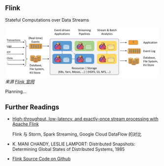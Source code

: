 Flink
---

Stateful Computations over Data Streams


![Flink Home Graphic](../images/flink-home-graphic.png)
*来源 [Flink 官网](https://flink.apache.org/)*


Planning...



## Further Readings

* [High-throughput, low-latency, and exactly-once stream processing with Apache Flink](https://data-artisans.com/blog/high-throughput-low-latency-and-exactly-once-stream-processing-with-apache-flink)

    Flink 与 Storm, Spark Streaming, Google Cloud DataFlow 的对比

* K. MANI CHANDY, LESLIE LAMPORT: Distributed Snapshots: Determining Global States of Distributed Systems, 1985

* [Flink Source Code on Github](https://github.com/apache/flink)

